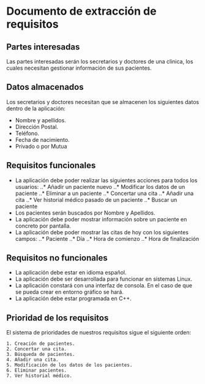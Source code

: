 # Documento de extracción de requisitos
## Partes interesadas
Las partes interesadas serán los secretarios y doctores de una clinica, los cuales necesitan gestionar información de sus pacientes.

## Datos almacenados
Los secretarios y doctores necesitan que se almacenen los siguientes datos dentro de la aplicación:

  * Nombre y apellidos.
  * Dirección Postal.
  * Teléfono.
  * Fecha de nacimiento.
  * Privado o por Mutua

## Requisitos funcionales

  * La aplicación debe poder realizar las siguientes acciones para todos los usuarios:
    ..* Añadir un paciente nuevo
    ..* Modificar los datos de un paciente
    ..* Eliminar a un paciente
    ..* Concertar una cita
    ..* Añadir una cita
    ..* Ver historial médico pasado de un paciente
    ..* Buscar un paciente
  * Los pacientes serán buscados por Nombre y Apellidos.
  * La aplicación debe poder mostrar información sobre un paciente en concreto por pantalla.
  * La aplicación debe poder mostrar las citas de hoy con los siguientes campos:
    ..* Paciente
    ..* Día
    ..* Hora de comienzo
    ..* Hora de finalización
  
  

## Requisitos no funcionales
  * La aplicación debe estar en idioma español.
  * La aplicación debe ser desarrollada para funcionar en sistemas Linux.
  * La aplicación constará con una interfaz de consola. En el caso de que se pueda crear en entorno gráfico se hará.
  * La aplicación debe estar programada en C++.

## Prioridad de los requisitos
  El sistema de prioridades de nuestros requisitos sigue el siguiente orden:

    1. Creación de pacientes.
    2. Concertar una cita.
    3. Búsqueda de pacientes.
    4. Añadir una cita.
    5. Modificación de los datos de los pacientes.
    6. Eliminar pacientes.
    7. Ver historial médico.


    

